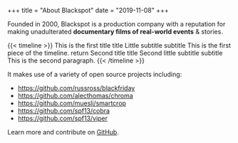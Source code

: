 +++
title = "About Blackspot"
date = "2019-11-08"
+++

Founded in 2000, Blackspot is a production company with a reputation for making unadulterated **documentary films of real-world events** & stories.


{{< timeline >}}
    This is the first title  title
    Little subtitle  subtitle
    This is the first piece of the timeline.  return
    Second title  title
    Second little subtitle  subtitle
    This is the second paragraph.
{{< /timeline >}}







It makes use of a variety of open source projects including:

* https://github.com/russross/blackfriday
* https://github.com/alecthomas/chroma
* https://github.com/muesli/smartcrop
* https://github.com/spf13/cobra
* https://github.com/spf13/viper

Learn more and contribute on [GitHub](https://github.com/gohugoio).

